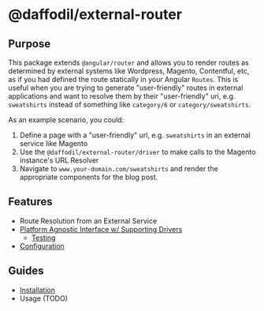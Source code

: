 # @daffodil/external-router

## Purpose

This package extends `@angular/router` and allows you to render routes as determined by external systems like Wordpress, Magento, Contentful, etc, as if you had defined the route statically in your Angular `Routes`. This is useful when you are trying to generate "user-friendly" routes in external applications and want to resolve them by their "user-friendly" uri, e.g. `sweatshirts` instead of something like `category/6` or `category/sweatshirts`.

As an example scenario, you could:

1. Define a page with a "user-friendly" url, e.g. `sweatshirts` in an external service like Magento
2. Use the `@daffodil/external-router/driver` to make calls to the Magento instance's URL Resolver
3. Navigate to `www.your-domain.com/sweatshirts` and render the appropriate components for the blog post.

## Features

- Route Resolution from an External Service
- [Platform Agnostic Interface w/ Supporting Drivers](./guides/drivers.md)
  - [Testing](./guides/drivers/magento.md)
- [Configuration](./guides/configuration.md)

## Guides

- [Installation](./guides/installation.md)
- Usage (TODO)
